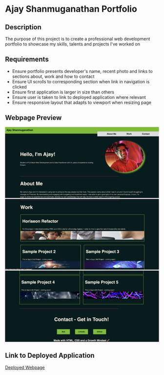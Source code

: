 # Ajay Shanmuganathan Portfolio

## Description
The purpose of this project is to create a professional web development portfolio to showcase my skills, talents and projects I've worked on

## Requirements
- Ensure portfolio presents developer's name, recent photo and links to sections about, work and how to contact
- Ensure UI scrolls to corresponding section when link in navigation is clicked
- Ensure first application is larger in size than others
- Ensure user is taken to link to deployed application where relevant
- Ensure responsive layout that adapts to viewport when resizing page

## Webpage Preview
![Webpage Screenshot 1](assets/images/portfolio-webpage-1.png)
![Webpage Screenshot 2](assets/images/portfolio-webpage-2.png)
![Webpage Screenshot 3](assets/images/portfolio-webpage-3.png)

## Link to Deployed Application
[Deployed Webpage](https://ajayshans.github.io/ajay-portfolio/)
